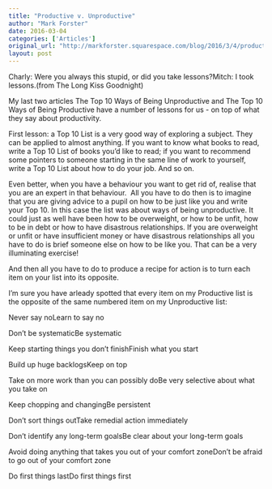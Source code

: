 ```yaml
---
title: "Productive v. Unproductive"
author: "Mark Forster"
date: 2016-03-04
categories: ['Articles']
original_url: "http://markforster.squarespace.com/blog/2016/3/4/productive-v-unproductive.html"
layout: post
---
```


Charly: Were you always this stupid, or did you take lessons?Mitch: I took lessons.(from The Long Kiss Goodnight)

My last two articles The Top 10 Ways of Being Unproductive and The Top 10 Ways of Being Productive have a number of lessons for us - on top of what they say about productivity.

First lesson: a Top 10 List is a very good way of exploring a subject. They can be applied to almost anything. If you want to know what books to read, write a Top 10 List of books you’d like to read; if you want to recommend some pointers to someone starting in the same line of work to yourself, write a Top 10 List about how to do your job. And so on.

Even better, when you have a behaviour you want to get rid of, realise that you are an expert in that behaviour.  All you have to do then is to imagine that you are giving advice to a pupil on how to be just like you and write your Top 10. In this case the list was about ways of being unproductive. It could just as well have been how to be overweight, or how to be unfit, how to be in debt or how to have disastrous relationships. If you are overweight or unfit or have insufficient money or have disastrous relationships all you have to do is brief someone else on how to be like you. That can be a very illuminating exercise!

And then all you have to do to produce a recipe for action is to turn each item on your list into its opposite.

I’m sure you have arleady spotted that every item on my Productive list is the opposite of the same numbered item on my Unproductive list:

Never say noLearn to say no

Don’t be systematicBe systematic

Keep starting things you don’t finishFinish what you start

Build up huge backlogsKeep on top

Take on more work than you can possibly doBe very selective about what you take on

Keep chopping and changingBe persistent

Don’t sort things outTake remedial action immediately

Don’t identify any long-term goalsBe clear about your long-term goals

Avoid doing anything that takes you out of your comfort zoneDon’t be afraid to go out of your comfort zone

Do first things lastDo first things first
